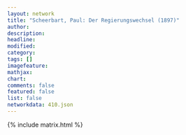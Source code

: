 ```yaml
---
layout: network
title: "Scheerbart, Paul: Der Regierungswechsel (1897)"
author:
description:
headline:
modified:
category:
tags: []
imagefeature: 
mathjax: 
chart: 
comments: false
featured: false
list: false
networkdata: 410.json
---
```

{% include matrix.html %}
